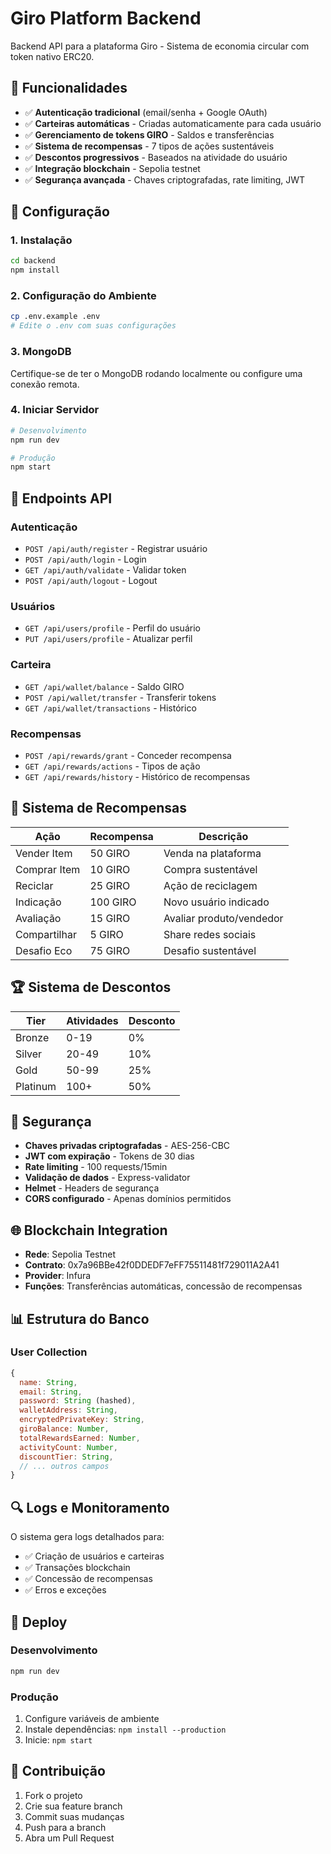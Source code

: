 # Giro Platform Backend

Backend API para a plataforma Giro - Sistema de economia circular com token nativo ERC20.

## 🚀 Funcionalidades

- ✅ **Autenticação tradicional** (email/senha + Google OAuth)
- ✅ **Carteiras automáticas** - Criadas automaticamente para cada usuário
- ✅ **Gerenciamento de tokens GIRO** - Saldos e transferências
- ✅ **Sistema de recompensas** - 7 tipos de ações sustentáveis
- ✅ **Descontos progressivos** - Baseados na atividade do usuário
- ✅ **Integração blockchain** - Sepolia testnet
- ✅ **Segurança avançada** - Chaves criptografadas, rate limiting, JWT

## 🔧 Configuração

### 1. Instalação
```bash
cd backend
npm install
```

### 2. Configuração do Ambiente
```bash
cp .env.example .env
# Edite o .env com suas configurações
```

### 3. MongoDB
Certifique-se de ter o MongoDB rodando localmente ou configure uma conexão remota.

### 4. Iniciar Servidor
```bash
# Desenvolvimento
npm run dev

# Produção
npm start
```

## 📡 Endpoints API

### Autenticação
- `POST /api/auth/register` - Registrar usuário
- `POST /api/auth/login` - Login
- `GET /api/auth/validate` - Validar token
- `POST /api/auth/logout` - Logout

### Usuários
- `GET /api/users/profile` - Perfil do usuário
- `PUT /api/users/profile` - Atualizar perfil

### Carteira
- `GET /api/wallet/balance` - Saldo GIRO
- `POST /api/wallet/transfer` - Transferir tokens
- `GET /api/wallet/transactions` - Histórico

### Recompensas
- `POST /api/rewards/grant` - Conceder recompensa
- `GET /api/rewards/actions` - Tipos de ação
- `GET /api/rewards/history` - Histórico de recompensas

## 🎯 Sistema de Recompensas

| Ação | Recompensa | Descrição |
|------|------------|-----------|
| Vender Item | 50 GIRO | Venda na plataforma |
| Comprar Item | 10 GIRO | Compra sustentável |
| Reciclar | 25 GIRO | Ação de reciclagem |
| Indicação | 100 GIRO | Novo usuário indicado |
| Avaliação | 15 GIRO | Avaliar produto/vendedor |
| Compartilhar | 5 GIRO | Share redes sociais |
| Desafio Eco | 75 GIRO | Desafio sustentável |

## 🏆 Sistema de Descontos

| Tier | Atividades | Desconto |
|------|------------|----------|
| Bronze | 0-19 | 0% |
| Silver | 20-49 | 10% |
| Gold | 50-99 | 25% |
| Platinum | 100+ | 50% |

## 🔐 Segurança

- **Chaves privadas criptografadas** - AES-256-CBC
- **JWT com expiração** - Tokens de 30 dias
- **Rate limiting** - 100 requests/15min
- **Validação de dados** - Express-validator
- **Helmet** - Headers de segurança
- **CORS configurado** - Apenas domínios permitidos

## 🌐 Blockchain Integration

- **Rede**: Sepolia Testnet
- **Contrato**: 0x7a96BBe42f0DDEDF7eFF75511481f729011A2A41
- **Provider**: Infura
- **Funções**: Transferências automáticas, concessão de recompensas

## 📊 Estrutura do Banco

### User Collection
```javascript
{
  name: String,
  email: String,
  password: String (hashed),
  walletAddress: String,
  encryptedPrivateKey: String,
  giroBalance: Number,
  totalRewardsEarned: Number,
  activityCount: Number,
  discountTier: String,
  // ... outros campos
}
```

## 🔍 Logs e Monitoramento

O sistema gera logs detalhados para:
- ✅ Criação de usuários e carteiras
- ✅ Transações blockchain
- ✅ Concessão de recompensas
- ✅ Erros e exceções

## 🚀 Deploy

### Desenvolvimento
```bash
npm run dev
```

### Produção
1. Configure variáveis de ambiente
2. Instale dependências: `npm install --production`
3. Inicie: `npm start`

## 🤝 Contribuição

1. Fork o projeto
2. Crie sua feature branch
3. Commit suas mudanças
4. Push para a branch
5. Abra um Pull Request